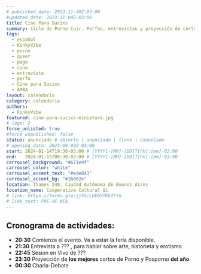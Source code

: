 ```yaml
---
# published_date: 2023-11-30Z-03:00
#updated_date: 2023-11-04Z-03:00
title: Cine Para Sucixs
summary: Ciclo de Porno Cuir. Perfos, entrevistas y proyección de cortos p0rno queer-lgtb. Venite a ver cine sucio y mojarte con nosotres.
tags:
  - español
  - KinkyVibe
  - porno
  - queer
  - pago
  - cine
  - entrevista
  - perfo
  - Cine para Sucixs
  - AMBA
layout: calendario
category: calendario
authors:
  - KinkyVibe
featured: cine-para-sucixs-miniatura.jpg
# logo: 2
force_unlisted: true
#force_unpublished: false
status: anunciado # abierto | anunciado | lleno | cancelado
# opening_date: 2023-09-03Z-03:00
start: 2024-01-14T19:30-03:00 # [YYYY]-[MM]-[DD]T[hh]:[mm]-03:00
end:   2024-01-15T00:30-03:00 # [YYYY]-[MM]-[DD]T[hh]:[mm]-03:00
carrousel_background: "#671e9f"
carrousel_color: "white"
carrousel_accent_text: "#ede843"
carrousel_accent_bg: "#1b002e"
location: Thames 240, Ciudad Autónoma de Buenos Aires
location_name: Cooperativa Cultural Qi
# link: https://forms.gle/jjSScLUE6YTKkfFt6
# link_text: PRE-VE NTA
---
```


## Cronograma de actividades: ##
- **20:30** Comienza el evento. Va a estar la feria disponible.
- **21:30** Entrevista a ??? , para hablar sobre arte, historieta y erotismo 
- **22:45** Sesion en Vivo de ???
- **23:30** Proyección de **los mejores** cortos de Porno y Posporno **del año** 
- **00:30** Charla-Debate

<style>
    a {
      color: #222;
      /* text-decoration: none; */
      text-decoration-color: var(--1);
    }
</style>
